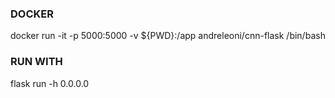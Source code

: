 ### DOCKER
docker run -it -p 5000:5000 -v ${PWD}:/app andreleoni/cnn-flask /bin/bash


### RUN WITH
flask run -h 0.0.0.0
